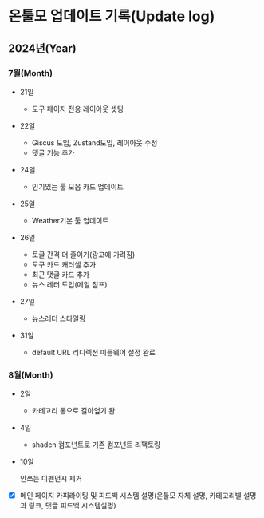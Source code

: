 # 온툴모 업데이트 기록(Update log)

## 2024년(Year)

### 7월(Month)

- 21일

  - 도구 페이지 전용 레이아웃 셋팅

- 22일

  - Giscus 도입, Zustand도입, 레이아웃 수정
  - 댓글 기능 추가

- 24일

  - 인기있는 툴 모음 카드 업데이트

- 25일

  - Weather기본 툴 업데이트

- 26일

  - 토글 간격 더 줄이기(광고에 가려짐)
  - 도구 카드 캐러샐 추가
  - 최근 댓글 카드 추가
  - 뉴스 레터 도입(메일 침프)

- 27일
  - 뉴스레터 스타일링
- 31일
  - default URL 리디렉션 미들웨어 설정 완료

### 8월(Month)

- 2일

  - 카테고리 통으로 갈아엎기 완

- 4일

  - shadcn 컴포넌트로 기존 컴포넌트 리팩토링

- 10일

  안쓰는 디펜던시 제거

- [x] 메인 페이지 카피라이팅 및 피드백 시스템 설명(온툴모 자체 설명, 카테고리별 설명과 링크, 댓글 피드백 시스템설명)

